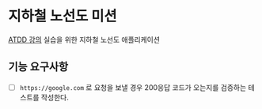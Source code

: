 # 지하철 노선도 미션
[ATDD 강의](https://edu.nextstep.camp/c/R89PYi5H) 실습을 위한 지하철 노선도 애플리케이션

## 기능 요구사항

- [ ] `https://google.com` 로 요청을 보낼 경우 200응답 코드가 오는지를 검증하는 테스트를 작성한다.
